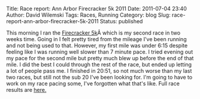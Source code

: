 Title: Race report: Ann Arbor Firecracker 5k 2011
Date: 2011-07-04 23:40
Author: David Wilemski
Tags: Races, Running
Category: blog
Slug: race-report-ann-arbor-firecracker-5k-2011
Status: published

This morning I ran the [Firecracker
5k](http://www.a2firecracker5k.com/)Â which is my second race in two
weeks time. Going in I felt pretty tired from the mileage I\'ve been
running and not being used to that. However, my first mile was under
6:15 despite feeling like I was running well slower than 7 minute pace.
I tried evening out my pace for the second mile but pretty much blew up
before the end of that mile. I did the best I could through the rest of
the race, but ended up letting a lot of people pass me. I finished in
20:51, so not much worse than my last two races, but still not the sub
20 I\'ve been looking for. I\'m going to have to work on my race pacing
some, I\'ve forgotten what that\'s like. Full race results are
[here.](http://rftiming.net/results/fire5k/fire5k_2011_5k_overall.htm)
